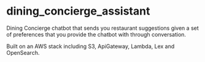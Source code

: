 # dining_concierge_assistant
Dining Concierge chatbot that sends you restaurant suggestions given a set of preferences that you provide the chatbot with through conversation.

Built on an AWS stack including S3, ApiGateway, Lambda, Lex and OpenSearch.
